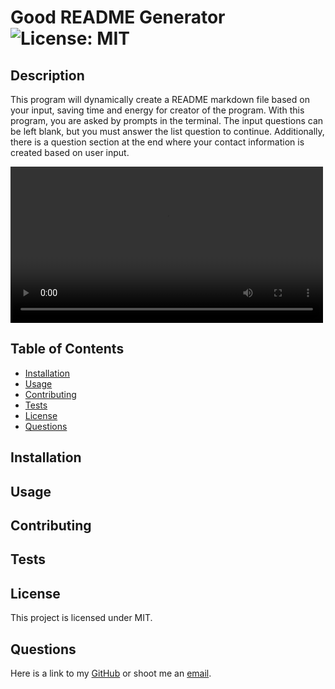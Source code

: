 # Good README Generator<br>![License: MIT](https://img.shields.io/badge/License-MIT-yellow.svg)
## Description
This program will dynamically create a README markdown file based on your input, saving time and energy for creator of the program. With this program, you are asked by prompts in the terminal. The input questions can be left blank, but you must answer the list question to continue. Additionally, there is a question section at the end where your contact information is created based on user input. 

<video controls width='500'> <source src="https://watch.screencastify.com/v/kdiWwka5ueVgROyu6X7z"> </video>

## Table of Contents
* [Installation](#installation)
* [Usage](#usage)
* [Contributing](#contributing)
* [Tests](#tests)
* [License](#license)
* [Questions](#questions)

## Installation


## Usage


## Contributing


## Tests


## License
This project is licensed under MIT.

## Questions
Here is a link to my [GitHub](https://github.com/kelliekumasaka) or shoot me an [email](mailto:kelliek3@uw.edu).

